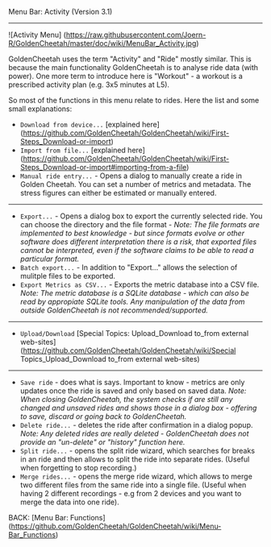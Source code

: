 Menu Bar: Activity (Version 3.1)
***

![Activity Menu] (https://raw.githubusercontent.com/Joern-R/GoldenCheetah/master/doc/wiki/MenuBar_Activity.jpg)

GoldenCheetah uses the term "Activity" and "Ride" mostly similar. This is because the main functionality GoldenCheetah is to analyse ride data (with power). One more term to introduce here is "Workout" - a workout is a prescribed activity plan (e.g. 3x5 minutes at L5).

So most of the functions in this menu relate to rides. Here the list and some small explanations:

* `Download from device...` [explained here] (https://github.com/GoldenCheetah/GoldenCheetah/wiki/First-Steps_Download-or-import)
* `Import from file...` [explained here] (https://github.com/GoldenCheetah/GoldenCheetah/wiki/First-Steps_Download-or-import#importing-from-a-file)
* `Manual ride entry...` - Opens a dialog to manually create a ride in Golden Cheetah. You can set a number of metrics and metadata. The stress figures can either be estimated or manually entered.

***

* `Export...` - Opens a dialog box to export the currently selected ride. You can choose the directory and the file format - _Note: The file formats are implemented to best knowledge - but since formats evolve or other software does different interpretation there is a risk, that exported files cannot be interpreted, even if the software claims to be able to read a particular format._
* `Batch export...` - In addition to "Export..." allows the selection of mulitple files to be exported.
* `Export Metrics as CSV...` - Exports the metric database into a CSV file. _Note: The metric database is a SQLite database - which can also be read by appropiate SQLite tools. Any manipulation of the data from outside GoldenCheetah is not recommended/supported._

***

* `Upload/Download` [Special Topics: Upload_Download to_from external web-sites] (https://github.com/GoldenCheetah/GoldenCheetah/wiki/Special Topics_Upload_Download to_from external web-sites)

***

* `Save ride` - does what is says. Important to know - metrics are only updates once the ride is saved and only based on saved data. _Note: When closing GoldenCheetah, the system checks if are still any changed and unsaved rides and shows those in a dialog box - offering to save, discard or going back to GoldenCheetah._
* `Delete ride...` - deletes the ride after confirmation in a dialog popup. _Note: Any deleted rides are really deleted - GoldenCheetah does not provide an "un-delete" or "history" function here._
* `Split ride...` - opens the split ride wizard, which searches for breaks in an ride and then allows to split the ride into separate rides. (Useful when forgetting to stop recording.)
* `Merge rides...` - opens the merge ride wizard, which allows to merge two different files from the same ride into a single file. (Useful when having 2 different recordings - e.g from 2 devices and you want to merge the data into one ride).

BACK: [Menu Bar: Functions] (https://github.com/GoldenCheetah/GoldenCheetah/wiki/Menu-Bar_Functions)
